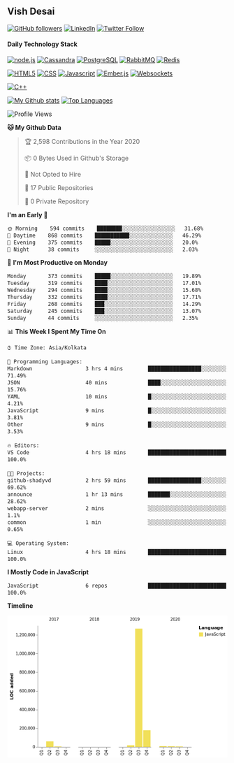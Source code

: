 ## Vish Desai

[![GitHub followers](https://img.shields.io/github/followers/shadyvd?style=for-the-badge&logoColor=white)](https://github.com/shadyvd?tab=followers)
[![LinkedIn](https://img.shields.io/badge/linkedin-%230077B5.svg?&style=for-the-badge&logo=linkedin&logoColor=white)](https://www.linkedin.com/in/vishdesai)
[![Twitter Follow](https://img.shields.io/badge/twitter-%231DA1F2.svg?&style=for-the-badge&logo=twitter&logoColor=white)](https://twitter.com/shadyvd)

#### Daily Technology Stack

[![node.js](https://img.shields.io/badge/node.js%20-%23339933.svg?&style=for-the-badge&logo=node.js&logoColor=white)](http://nodejs.org/)
[![Cassandra](https://img.shields.io/badge/cassandra-%231287B1.svg?&style=for-the-badge&logo=apache-cassandra&logoColor=white)](https://cassandra.apache.org)
[![PostgreSQL](https://img.shields.io/badge/postgres-%23316192.svg?&style=for-the-badge&logo=postgresql&logoColor=white)](https://www.postgresql.org)
[![RabbitMQ](https://img.shields.io/badge/rabbitmq-%23FF6600.svg?&style=for-the-badge&logo=redis&logoColor=white)](https://www.rabbitmq.com)
[![Redis](https://img.shields.io/badge/redis-%23DC382D.svg?&style=for-the-badge&logo=redis&logoColor=white)](https://www.redis.io)

[![HTML5](https://img.shields.io/badge/html5-%23E34F26.svg?&style=for-the-badge&logo=html5&logoColor=white)](https://en.wikipedia.org/wiki/HTML)
[![CSS](https://img.shields.io/badge/css-%23239120.svg?&style=for-the-badge&logo=css3&logoColor=white)](https://en.wikipedia.org/wiki/Cascading_Style_Sheets)
[![Javascript](https://img.shields.io/badge/javascript%20-%23323330.svg?&style=for-the-badge&logo=javascript&logoColor=white)](https://developer.mozilla.org/en-US/docs/Web/JavaScript)
[![Ember.js](https://img.shields.io/badge/ember-%23E04E39.svg?&style=for-the-badge&logo=ember.js&logoColor=white)](https://emberjs.com)
[![Websockets](https://img.shields.io/badge/websockets-%23010101.svg?&style=for-the-badge&logo=socket.io&logoColor=white)](https://developer.mozilla.org/en-US/docs/Web/API/WebSockets_API)

[![C++](https://img.shields.io/badge/c++%20-%2300599C.svg?&style=for-the-badge&logo=c%2B%2B&logoColor=white)](http://www.cplusplus.com/)

[![My Github stats](https://github-readme-stats.vercel.app/api?username=shadyvd&show_icons=true&line_height=33&count_private=true&include_all_commits=true)](https://github.com/shadyvd)
[![Top Languages](https://github-readme-stats.vercel.app/api/top-langs/?username=shadyvd)](https://github.com/shadyvd)

<!--START_SECTION:waka-->
![Profile Views](http://img.shields.io/badge/Profile%20Views-95-blue)

**🐱 My Github Data** 

> 🏆 2,598 Contributions in the Year 2020
 > 
> 📦 0 Bytes Used in Github's Storage 
 > 
> 🚫 Not Opted to Hire
 > 
> 📜 17 Public Repositories
 > 
> 🔑 0 Private Repository 
 > 
**I'm an Early 🐤** 

```text
🌞 Morning    594 commits    ████████░░░░░░░░░░░░░░░░░   31.68% 
🌆 Daytime    868 commits    ███████████░░░░░░░░░░░░░░   46.29% 
🌃 Evening    375 commits    █████░░░░░░░░░░░░░░░░░░░░   20.0% 
🌙 Night      38 commits     ░░░░░░░░░░░░░░░░░░░░░░░░░   2.03%

```
📅 **I'm Most Productive on Monday** 

```text
Monday       373 commits    █████░░░░░░░░░░░░░░░░░░░░   19.89% 
Tuesday      319 commits    ████░░░░░░░░░░░░░░░░░░░░░   17.01% 
Wednesday    294 commits    ████░░░░░░░░░░░░░░░░░░░░░   15.68% 
Thursday     332 commits    ████░░░░░░░░░░░░░░░░░░░░░   17.71% 
Friday       268 commits    ███░░░░░░░░░░░░░░░░░░░░░░   14.29% 
Saturday     245 commits    ███░░░░░░░░░░░░░░░░░░░░░░   13.07% 
Sunday       44 commits     ░░░░░░░░░░░░░░░░░░░░░░░░░   2.35%

```


📊 **This Week I Spent My Time On** 

```text
⌚︎ Time Zone: Asia/Kolkata

💬 Programming Languages: 
Markdown                 3 hrs 4 mins        █████████████████░░░░░░░░   71.49% 
JSON                     40 mins             ████░░░░░░░░░░░░░░░░░░░░░   15.76% 
YAML                     10 mins             █░░░░░░░░░░░░░░░░░░░░░░░░   4.21% 
JavaScript               9 mins              █░░░░░░░░░░░░░░░░░░░░░░░░   3.81% 
Other                    9 mins              █░░░░░░░░░░░░░░░░░░░░░░░░   3.53%

🔥 Editors: 
VS Code                  4 hrs 18 mins       █████████████████████████   100.0%

🐱‍💻 Projects: 
github-shadyvd           2 hrs 59 mins       █████████████████░░░░░░░░   69.62% 
announce                 1 hr 13 mins        ███████░░░░░░░░░░░░░░░░░░   28.62% 
webapp-server            2 mins              ░░░░░░░░░░░░░░░░░░░░░░░░░   1.1% 
common                   1 min               ░░░░░░░░░░░░░░░░░░░░░░░░░   0.65%

💻 Operating System: 
Linux                    4 hrs 18 mins       █████████████████████████   100.0%

```

**I Mostly Code in JavaScript** 

```text
JavaScript               6 repos             █████████████████████████   100.0%

```


**Timeline**

![Chart not found](https://github.com/shadyvd/shadyvd/blob/master/charts/bar_graph.png) 


<!--END_SECTION:waka-->
